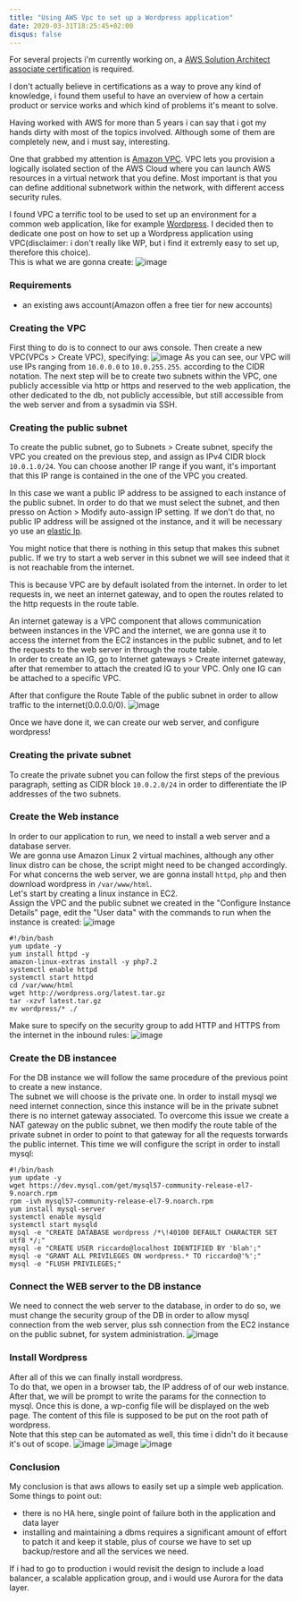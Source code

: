 ```yaml
---
title: "Using AWS Vpc to set up a Wordpress application"
date: 2020-03-31T18:25:45+02:00
disqus: false
---
```

For several projects i'm currently working on, a [AWS Solution Architect associate certification](https://aws.amazon.com/certification/certified-solutions-architect-associate/) is required. 

I don't actually believe in certifications as a way to prove any kind of knowledge, i found them useful to have an overview of how a certain product or service works and which kind of problems it's meant to solve.

Having worked with AWS for more than 5 years i can say that i got my hands dirty with most of the topics involved. Although some of them are completely new, and i must say, interesting. 

One that grabbed my attention is [Amazon VPC](https://aws.amazon.com/vpc/). VPC lets you provision a logically isolated section of the AWS Cloud where you can launch AWS resources in a virtual network that you define. Most important is that you can define additional subnetwork within the network, with different access security rules. 

I found VPC a terrific tool to be used to set up an environment for a common web application, like for example [Wordpress](https://wordpress.com/). I decided then to dedicate one post on how to set up a Wordpress application using VPC(disclaimer: i don't really like WP, but i find it extremly easy to set up, therefore this choice).  
This is what we are gonna create:
![image](/architecture_of_vpc.png)

### Requirements
* an existing aws account(Amazon offen a free tier for new accounts) 

### Creating the VPC 
First thing to do is to connect to our aws console. 
Then create a new VPC(VPCs > Create VPC), specifying: 
![image](/create_vpc.png)
As you can see, our VPC will use IPs ranging from `10.0.0.0` to `10.0.255.255`. according to the CIDR notation. 
The next step will be to create two subnets within the VPC, one publicly accessible via http or https and reserved to the web application, the other dedicated to the db, not publicly accessible, but still accessible from the web server and from a sysadmin via SSH. 
### Creating the public subnet
To create the public subnet, go to Subnets > Create subnet, specify the VPC you created on the previous step, and assign as IPv4 CIDR block `10.0.1.0/24`. You can choose another IP range if you want, it's important that this IP range is contained in the one of the VPC you created.

In this case we want a public IP address to be assigned to each instance of the public subnet. In order to do that we must select the subnet, and then presso on Action > Modify auto-assign IP setting. If we don't do that, no public IP address will be assigned ot the instance, and it will be necessary yo use an [elastic Ip](https://docs.aws.amazon.com/AWSEC2/latest/UserGuide/elastic-ip-addresses-eip.html).

You might notice that there is nothing in this setup that makes this subnet public. If we try to start a web server in this subnet we will see indeed that it is not reachable from the internet. 

This is because VPC are by default isolated from the internet. In order to let requests in, we neet an internet gateway, and to open the routes related to the http requests in the route table.

An internet gateway is a VPC component that allows communication between instances in the VPC and the internet, we are gonna use it to access the internet from the EC2 instances in the public subnet, and to let the requests to the web server in through the route table.  
In order to create an IG, go to Internet gateways > Create internet gateway, after that remember to attach the created IG to your VPC. Only one IG can be attached to a specific VPC.

After that configure the Route Table of the public subnet in order to allow traffic to the internet(0.0.0.0/0). 
![image](/create_route_table.png)

Once we have done it, we can create our web server, and configure wordpress!

### Creating the private subnet
To create the private subnet you can follow the first steps of the previous paragraph, setting as CIDR block `10.0.2.0/24` in order to differentiate the IP addresses of the two subnets. 

### Create the Web instance 
In order to our application to run, we need to install a web server and a database server.  
We are gonna use Amazon Linux 2 virtual machines, although any other linux distro can be chose, the script might need to be changed accordingly.  
For what concerns the web server, we are gonna install `httpd`, `php` and then download wordpress in `/var/www/html`.  
Let's start by creating a linux instance in EC2.  
Assign the VPC and the public subnet we created in the "Configure Instance Details" page, edit the "User data" with the commands to run when the instance is created: 
 ![image](/instance_details.png)
```
#!/bin/bash
yum update -y
yum install httpd -y
amazon-linux-extras install -y php7.2
systemctl enable httpd
systemctl start httpd
cd /var/www/html
wget http://wordpress.org/latest.tar.gz
tar -xzvf latest.tar.gz
mv wordpress/* ./
```
Make sure to specify on the security group to add HTTP and HTTPS from the internet in the inbound rules: 
 ![image](/inbound_rules.png)
### Create the DB instancee
For the DB instance we will follow the same procedure of the previous point to create a new instance.  
The subnet we will choose is the private one. 
In order to install mysql we need internet connection, since this instance will be in the private subnet there is no internet gateway associated.  To overcome this issue we create a NAT gateway on the public subnet, we then modify the route table of the private subnet in order to point to that gateway for all the requests torwards the public internet.
This time we will configure the script in order to install mysql:  
```
#!/bin/bash
yum update -y 
wget https://dev.mysql.com/get/mysql57-community-release-el7-9.noarch.rpm
rpm -ivh mysql57-community-release-el7-9.noarch.rpm
yum install mysql-server
systemctl enable mysqld
systemctl start mysqld
mysql -e "CREATE DATABASE wordpress /*\!40100 DEFAULT CHARACTER SET utf8 */;"
mysql -e "CREATE USER riccardo@localhost IDENTIFIED BY 'blah';"
mysql -e "GRANT ALL PRIVILEGES ON wordpress.* TO riccardo@'%';"
mysql -e "FLUSH PRIVILEGES;"
```
### Connect the WEB server to the DB instance
We need to connect the web server to the database, in order to do so, we must change the security group of the DB in order to allow mysql connection from the web server, plus ssh connection from the EC2 instance on the public subnet, for system administration. 
![image](/db_security_group_inbound_rules.png)
### Install Wordpress
After all of this we can finally install wordpress.  
To do that, we open in a browser tab, the IP address of of our web instance. After that, we will be prompt to write the params for the connection to mysql. Once this is done, a wp-config file will be displayed on the web page. The content of this file is supposed to be put on the root path of wordpress.  
Note that this step can be automated as well, this time i didn't do it because it's out of scope. 
![image](/wp_1.png)
![image](/wp_2.png)
![image](/wp_3.png)
### Conclusion
My conclusion is that aws allows to easily set up a simple web application.  
Some things to point out:   
* there is no HA here, single point of failure both in the application and data layer
* installing and maintaining a dbms requires a significant amount of effort to patch it and keep it stable, plus of course we have to set up backup/restore and all the services we need.  

If i had to go to production i would revisit the design to include a load balancer, a scalable application group, and i would use Aurora for the data layer. 
